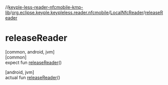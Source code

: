 //[keyple-less-reader-nfcmobile-kmp-lib](../../../index.md)/[org.eclipse.keyple.keypleless.reader.nfcmobile](../index.md)/[LocalNfcReader](index.md)/[releaseReader](release-reader.md)

# releaseReader

[common, android, jvm]\
[common]\
expect fun [releaseReader](release-reader.md)()

[android, jvm]\
actual fun [releaseReader](release-reader.md)()
